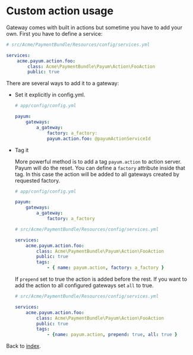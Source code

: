 # Custom action usage

Gateway comes with built in actions but sometime you have to add your own. First you have to define a service:

```yaml
# src/Acme/PaymentBundle/Resources/config/services.yml

services:
    acme.payum.action.foo:
        class: Acme\PaymentBundle\Payum\Action\FooAction
        public: true
```

There are several ways to add it to a gateway:

* Set it explicitly in config.yml. 

    ```yaml
    # app/config/config.yml

    payum:
        gateways:
            a_gateway:
                factory: a_factory:
                payum.action.foo: @payumActionServiceId
    ```

* Tag it

    
    More powerful method is to add a tag `payum.action` to action server. Payum will do the reset.
    You can define a `factory` attribute inside that tag. 
    In this case the action will be added to all gateways created by requested factory.
 
    ```yaml
    # app/config/config.yml

    payum:
        gateways:
            a_gateway:
                factory: a_factory
    ```

    ```yaml
    # src/Acme/PaymentBundle/Resources/config/services.yml

    services:
        acme.payum.action.foo:
            class: Acme\PaymentBundle\Payum\Action\FooAction
            public: true
            tags:
                - { name: payum.action, factory: a_factory }

    ```

    If `prepend` set to true the action is added before the rest. 
    If you want to add the action to all configured gateways set `all` to true.

    ```yaml
    # src/Acme/PaymentBundle/Resources/config/services.yml

    services:
        acme.payum.action.foo:
            class: Acme\PaymentBundle\Payum\Action\FooAction
            public: true
            tags:
                - {name: payum.action, prepend: true, all: true }
    ```

Back to [index](index.md).
